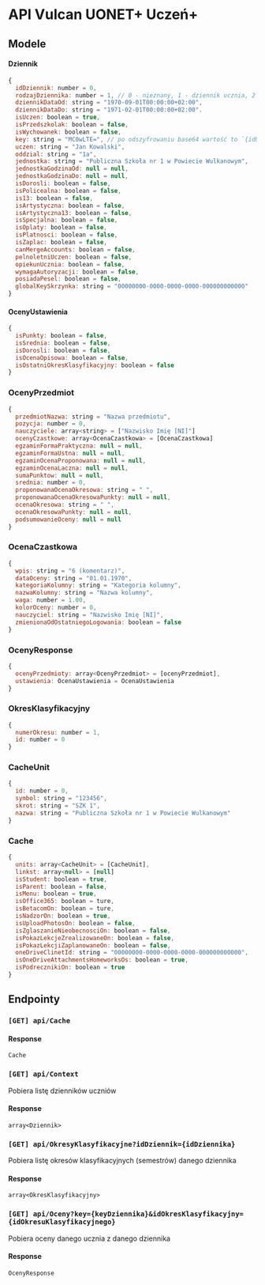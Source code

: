# API Vulcan UONET+ Uczeń+
## Modele
#### Dziennik
```js
{
  idDziennik: number = 0,
  rodzajDziennika: number = 1, // 0 - nieznany, 1 - dziennik ucznia, 2 - dziennik przedszkolaka, 3 - dziennik wychowanka
  dziennikDataOd: string = "1970-09-01T00:00:00+02:00",
  dziennikDataDo: string = "1971-02-01T00:00:00+02:00".
  isUczen: boolean = true,
  isPrzedszkolak: boolean = false,
  isWychowanek: boolean = false,
  key: string = "MC0wLTE=", // po odszyfrowaniu base64 wartość to `{idUcznia}-{idDziennika}-{rodzajDziennika}`
  uczen: string = "Jan Kowalski",
  oddzial: string = "1a",
  jednostka: string = "Publiczna Szkoła nr 1 w Powiecie Wulkanowym",
  jednostkaGodzinaOd: null = null,
  jednostkaGodzinaDo: null = null,
  isDorosli: boolean = false,
  isPolicealna: boolean = false,
  is13: boolean = false,
  isArtystyczna: boolean = false,
  isArtystyczna13: boolean = false,
  isSpecjalna: boolean = false,
  isOplaty: boolean = false,
  isPlatnosci: boolean = false,
  isZaplac: boolean = false,
  canMergeAccounts: boolean = false,
  pelnoletniUczen: boolean = false,
  opiekunUcznia: boolean = false,
  wymagaAutoryzacji: boolean = false,
  posiadaPesel: boolean = false,
  globalKeySkrzynka: string = "00000000-0000-0000-0000-000000000000"
}
```

#### OcenyUstawienia
```js
{
  isPunkty: boolean = false,
  isSrednia: boolean = false,
  isDorosli: boolean = false,
  isOcenaOpisowa: boolean = false,
  isOstatniOkresKlasyfikacyjny: boolean = false
}
```

### OcenyPrzedmiot
```js
{
  przedmiotNazwa: string = "Nazwa przedmiotu",
  pozycja: number = 0,
  nauczyciele: array<string> = ["Nazwisko Imię [NI]"]
  ocenyCzastkowe: array<OcenaCzastkowa> = [OcenaCzastkowa]
  egzaminFormaPraktyczna: null = null,
  egzaminFormaUstna: null = null,
  egzaminOcenaProponowana: null = null,
  egzaminOcenaLaczna: null = null,
  sumaPunktow: null = null,
  srednia: number = 0,
  proponowanaOcenaOkresowa: string = " ",
  proponowanaOcenaOkresowaPunkty: null = null,
  ocenaOkresowa: string = " ",
  ocenaOkresowaPunkty: null = null,
  podsumowanieOceny: null = null
}
```

### OcenaCzastkowa
```js
{
  wpis: string = "6 (komentarz)",
  dataOceny: string = "01.01.1970",
  kategoriaKolumny: string = "Kategoria kolumny",
  nazwaKolumny: string = "Nazwa kolumny",
  waga: number = 1.00,
  kolorOceny: number = 0,
  nauczyciel: string = "Nazwisko Imię [NI]",
  zmienionaOdOstatniegoLogowania: boolean = false
}
```

### OcenyResponse
```js
{
  ocenyPrzedmioty: array<OcenyPrzedmiot> = [ocenyPrzedmiot],
  ustawienia: OcenaUstawienia = OcenaUstawienia
}
```

### OkresKlasyfikacyjny
```js
{
  numerOkresu: number = 1,
  id: number = 0
}
```

### CacheUnit
```js
{
  id: number = 0,
  symbol: string = "123456",
  skrot: string = "SZK 1",
  nazwa: string = "Publiczna Szkoła nr 1 w Powiecie Wulkanowym"
}
```

### Cache
```js
{
  units: array<CacheUnit> = [CacheUnit],
  linkst: array<null> = [null]
  isStudent: boolean = true,
  isParent: boolean = false,
  isMenu: boolean = true,
  isOffice365: boolean = ture,
  isBetacomOn: boolean = ture,
  isNadzorOn: boolean = true,
  isUploadPhotosOn: boolean = false,
  isZglaszanieNieobecnosciOn: boolean = false,
  isPokazLekcjeZrealizowaneOn: boolean = false,
  isPokazLekcjiZaplanowaneOn: boolean = false,
  oneDriveClinetId: string = "00000000-0000-0000-0000-000000000000",
  isOneDriveAttachmentsHomeworksOs: boolean = true,
  isPodrecznikiOn: boolean = true
}
```

## Endpointy
### `[GET] api/Cache`

#### Response

`Cache`

### `[GET] api/Context`

Pobiera listę dzienników uczniów

#### Response

`array<Dziennik>`

### `[GET] api/OkresyKlasyfikacyjne?idDziennik={idDziennika}`

Pobiera listę okresów klasyfikacyjnych (semestrów) danego dziennika

#### Response

`array<OkresKlasyfikacyjny>`

### `[GET] api/Oceny?key={keyDziennika}&idOkresKlasyfikacyjny={idOkresuKlasyfikacyjnego}`

Pobiera oceny danego ucznia z danego dziennika

#### Response

`OcenyResponse`

